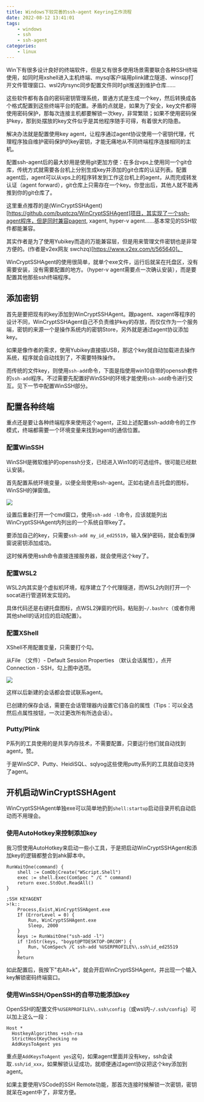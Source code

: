 ```yaml
---
title: Windows下较完善的ssh-agent Keyring工作流程
date: 2022-08-12 13:41:01
tags:
	- windows
	- ssh
	- ssh-agent
categories:
	- linux
---
```


Win下有很多设计良好的终端软件，但是又有很多使用场景需要联合各种SSH终端使用，如同时用xshell进入主机终端、mysql客户端用plink建立隧道、winscp打开文件管理窗口、wsl2内rsync同步配置文件同时git推送到维护仓库……

这些软件都有各自的密码密钥管理系统，普通方式是生成一个key，然后转换成各个格式配置到这些终端平台的配置。矛盾的点就是，如果为了安全，key文件都得使用密码保护，那每次连接主机都要解锁一次key，非常繁琐；如果不使用密码保护key，那到处摆放的key文件似乎是其他程序随手可得，有着很大的隐患。

解决办法就是配置使用key agent，让程序通过agent协议使用一个密钥代理，代理程序独自维护密码保护的key密钥，才能无痛地从不同终端程序连接相同的主机。

<!-- more -->

配置ssh-agent后的最大妙用是使用git更加方便：在多台vps上使用同一个git仓库，传统方式就需要各台机上分别生成key并添加的git仓库的认证列表。配置agent后，agent可以从vps上的程序转发到工作这台机上的agent，从而完成转发认证（agent forward），git仓库上只需存在一个key。你登出后，其他人就不能再推到你的git仓库了。

这里重点推荐的是(WinCryptSSHAgent)[https://github.com/buptczq/WinCryptSSHAgent]项目，其实现了一个ssh-agent程序，但是同时兼容pagent, xagent, hyper-v agent……基本常见的SSH软件都能兼容。

其实作者是为了使用Yubikey而造的万能兼容层，但是用来管理文件密钥也是非常方便的。(作者是v2ex网友 swchzq)[https://www.v2ex.com/t/565640]。

WinCryptSSHAgent的使用很简单，就单个exe文件，运行后就呆在托盘区，没有需要安装，没有需要配置的地方。（hyper-v agent需要点一次确认安装），而是要配置其他那些ssh终端程序。

## 添加密钥

首先是要把现有的key添加到WinCryptSSHAgent。跟pagent、xagent等程序的设计不同，WinCryptSSHAgent自己不负责维护key的存放，而仅仅作为一个服务端，密钥的来源一个是操作系统内的密钥Store，另外就是通过agent协议添加key。

如果是像作者的需求，使用Yubikey直接插USB，那这个key就自动加载进去操作系统，程序就会自动找到了，不需要特殊操作。

而传统的文件key，则使用`ssh-add`命令，下面是指使用win10自带的openssh套件的`ssh-add`程序。不过需要先配置好WinSSH的环境才能使用`ssh-add`命令进行交互。见下一节中配置WinSSH部分。


## 配置各种终端

重点还是要让各种终端程序来使用这个agent，正如上述配置ssh-add命令的工作模式，终端都需要一个环境变量来找到agent的通信位置。

### 配置WinSSH

WinSSH是微软维护的openssh分支，已经进入Win10的可选组件。很可能已经默认安装。

首先配置系统环境变量，以便全局使用ssh-agent。正如右键点击托盘的图标，WinSSH的弹窗值。

![](sysenv.png)

设置后重新打开一个cmd窗口，使用`ssh-add -l`命令，应该就能列出WinCryptSSHAgent内列出的一个系统自带key了。

要添加自己的key，只需要`ssh-add my_id_ed25519`，输入保护密码，就会看到弹窗说密钥添加成功。

这时候再使用ssh命令直接连接服务器，就会使用这个key了。

### 配置WSL2

WSL2内其实是个虚拟机环境，程序建立了个代理隧道，而WSL2内则打开一个socat进行管道转发实现的。

具体代码还是右键托盘图标，点WSL2弹窗的代码，粘贴到`~/.bashrc`（或者你用其他shell的话对应的启动配置）。

### 配置XShell

XShell不用配置变量，只需要打个勾。

从File （文件）- Default Session Properties （默认会话属性），点开Connection - SSH，勾上图中选项。

![](xshell.png)

这样以后新建的会话都会尝试联系agent。

已创建的保存会话，需要在会话管理器内设置它们各自的属性（Tips：可以全选然后点属性按钮，一次过更改所有所选会话）。

### Putty/Plink

P系列的工具使用的是共享内存技术，不需要配置，只要运行他们就自动找到agent，赞。

于是WinSCP、Putty、HeidiSQL、sqlyog这些使用putty系列的工具就自动支持了agent。


## 开机启动WinCryptSSHAgent

WinCryptSSHAgent单独exe可以简单地扔到`shell:startup`启动目录开机自动启动而不用理会。

### 使用AutoHotkey来控制添加key

我习惯使用AutoHotkey来启动一些小工具，于是把启动WinCryptSSHAgent和添加key的逻辑都整合到ahk脚本中。

```
RunWaitOne(command) {
    shell := ComObjCreate("WScript.Shell")
    exec := shell.Exec(ComSpec " /C " command)
    return exec.StdOut.ReadAll()
}

;SSH KEYAGENT
>!k::
	Process,Exist,WinCryptSSHAgent.exe
	If (ErrorLevel = 0) {
		Run, WinCryptSSHAgent.exe
		Sleep, 2000
	}
	keys := RunWaitOne("ssh-add -l")
	if !InStr(keys, "boypt@PTDESKTOP-DRCOM") {
		Run, %ComSpec% /C ssh-add %USERPROFILE%\.ssh\id_ed25519
	}
	Return
```

如此配置后，我按下"右Alt+k"，就会开启WinCryptSSHAgent，并出现一个输入key解锁密码终端窗口。

### 使用WinSSH/OpenSSH的自带功能添加key

OpenSSH的配置文件`%USERPROFILE%\.ssh\config`（或wsl内`~/.ssh/config`）可以加上这么一段：

```
Host *
  HostkeyAlgorithms +ssh-rsa
  StrictHostKeyChecking no
  AddKeysToAgent yes
```

重点是`AddKeysToAgent yes`这句，如果agent里面并没有key，ssh会读取`.ssh/id_xxx`，如果解锁认证成功，就顺便通过agent协议把这个key添加到agent。

如果主要使用VSCode的SSH Remote功能，那首次连接时候解锁一次密钥，密钥就呆在agent中了，非常方便。

